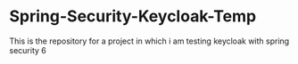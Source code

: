 # Spring-Security-Keycloak-Temp
This is the repository for a project in which i am testing keycloak with spring security 6
